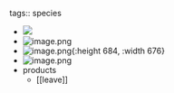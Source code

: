 tags:: species

- ![](https://peach-geographical-bat-397.mypinata.cloud/ipfs/Qmb1AXnjLDowod535ZgSC5x35rp4gzJQHwadsqvBT3DFEJ)
- ![image.png](https://peach-geographical-bat-397.mypinata.cloud/ipfs/QmNQ8jLBNrc1Fm9e7XDPHWwN32ioY82b6i8Gt8znnoX6uS)
- ![image.png](https://peach-geographical-bat-397.mypinata.cloud/ipfs/QmVvbwtP2eFe8grAa3kwGocuVrji8iNDBZJGU452ni6Jyp){:height 684, :width 676}
- ![image.png](https://peach-geographical-bat-397.mypinata.cloud/ipfs/QmSnTS2ABeEe24xNEqrqARYuii8EGdzAmdg2B7fXkTH9Y8)
- products
	- [[leave]]